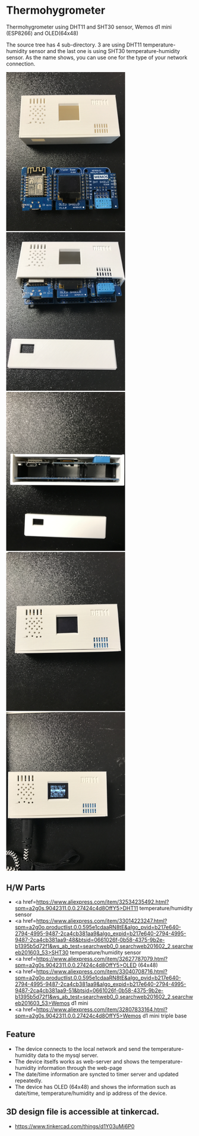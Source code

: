 # Thermohygrometer
Thermohygrometer using DHT11 and SHT30 sensor, Wemos d1 mini (ESP8266) and OLED(64x48)

The source tree has 4 sub-directory.
3 are using DHT11 temperature-humidity sensor and the last one is using SHT30 temperature-humidity sensor.
As the name shows, you can use one for the type of your network connection.

<a> <img src="https://github.com/nkkim91/Thermohygrometer/blob/master/pictures/Thermohygrometer1.JPG" width=320> </a>
<a> <img src="https://github.com/nkkim91/Thermohygrometer/blob/master/pictures/Thermohygrometer2.JPG" width=320> </a>
<a> <img src="https://github.com/nkkim91/Thermohygrometer/blob/master/pictures/Thermohygrometer3.JPG" width=320> </a>
<a> <img src="https://github.com/nkkim91/Thermohygrometer/blob/master/pictures/Thermohygrometer4.JPG" width=320> </a>
<a> <img src="https://github.com/nkkim91/Thermohygrometer/blob/master/pictures/Thermohygrometer5.JPG" width=320> </a>

## H/W Parts
- <a href=https://www.aliexpress.com/item/32534235492.html?spm=a2g0s.9042311.0.0.27424c4d8OffY5>DHT11 temperature/humidity sensor</a>
- <a href=https://www.aliexpress.com/item/33014223247.html?spm=a2g0o.productlist.0.0.595e1cdaaRN8tE&algo_pvid=b217e640-2794-4995-9487-2ca4cb381aa9&algo_expid=b217e640-2794-4995-9487-2ca4cb381aa9-48&btsid=0661026f-0b58-4375-9b2e-b1395b5d72f1&ws_ab_test=searchweb0_0,searchweb201602_2,searchweb201603_53>SHT30 temperature/humidity sensor</a>
- <a href=https://www.aliexpress.com/item/32627787079.html?spm=a2g0s.9042311.0.0.27424c4d8OffY5>OLED (64x48)</a>
- <a href=https://www.aliexpress.com/item/33040708716.html?spm=a2g0o.productlist.0.0.595e1cdaaRN8tE&algo_pvid=b217e640-2794-4995-9487-2ca4cb381aa9&algo_expid=b217e640-2794-4995-9487-2ca4cb381aa9-51&btsid=0661026f-0b58-4375-9b2e-b1395b5d72f1&ws_ab_test=searchweb0_0,searchweb201602_2,searchweb201603_53>Wemos d1 mini</a>
- <a href=https://www.aliexpress.com/item/32807833164.html?spm=a2g0s.9042311.0.0.27424c4d8OffY5>Wemos d1 mini triple base<a>

## Feature
- The device connects to the local network and send the temperature-humidity data to the mysql server.
- The device itselfs works as web-server and shows the temperature-humidity information through the web-page
- The date/time information are syncted to timer server and updated repeatedly.
- The device has OLED (64x48) and shows the information such as date/time, temperature/humidity and ip address of the device.

## 3D design file is accessible at tinkercad.
- https://www.tinkercad.com/things/d1Y03uMj6P0 
